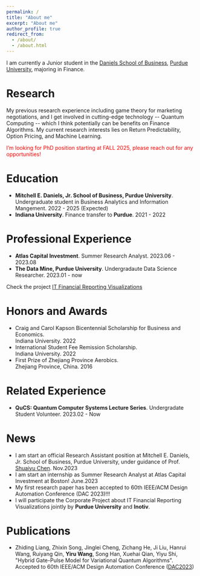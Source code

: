 ```yaml
---
permalink: /
title: "About me"
excerpt: "About me"
author_profile: true
redirect_from: 
  - /about/
  - /about.html
---
```

I am currently a Junior student in the [Daniels School of Business](https://business.purdue.edu/), [Purdue University](https://www.purdue.edu/?_ga=2.150530550.1905583263.1672936362-888941865.1649998921), majoring in Finance.

# Research
My previous research experience including game theory for marketing negotiations, and I get involved in cutting-edge technology -- Quantum Computing -- which I think potentially can be benefits on Finance Algorithms. My current research interests lies on Return Predictability, Option Pricing, and Machine Learning. 

<font color="red">I’m looking for PhD position starting at FALL 2025, please reach out for any opportunities!</font>

# Education

* **Mitchell E. Daniels, Jr. School of Business, Purdue University**. Undergraduate student in Business Analytics and Information Mangement. 2022 - 2025 (Expected)
* **Indiana University**. Finance transfer to **Purdue**. 2021 - 2022

# Professional Experience
* **Atlas Capital Investment**. Summer Research Analyst. 2023.06 - 2023.08
* **The Data Mine, Purdue University**. Undergradaute Data Science Researcher. 2023.01 - now

Check the project [IT Financial Reporting Visualizations](https://yiruwanghello.github.io/project/)
# Honors and Awards
* Craig and Carol Kapson Bicentennial Scholarship for Business and Economics. <br>Indiana University. 2022
* International Student Fee Remission Scholarship. <br>Indiana University. 2022
* First Prize of Zhejiang Province Aerobics. <br>Zhejiang Province, China. 2016

# Related Experience
* **QuCS: Quantum Computer Systems Lecture Series**. Undergradate Student Volunteer. 2023.02 - Now

# News

* I am start an official Research Assistant position at Mitchell E. Daniels, Jr. School of Business, Purdue University, under guidance of Prof. [Shuaiyu Chen](https://www.shuaiyuchen.com/).   Nov.2023
* I am start an internship as Summer Research Analyst at Atlas Capital Investment at Boston!    June.2023
* My first research paper has been accepted to 60th IEEE/ACM Design Automation Conference (DAC 2023)!!!
* I will participate the Corporate Project about IT Financial Reporting Visualizations jointly by **Purdue University** and **Inotiv**. 


# Publications
* Zhiding Liang, Zhixin Song, Jinglei Cheng, Zichang He, Ji Liu, Hanrui Wang, Ruiyang Qin, **Yiru Wang**, Song Han, Xuehai Qian, Yiyu Shi, "Hybrid Gate-Pulse Model for Variational Quantum Algorithms". Accepted to 60th IEEE/ACM Design Automation Conference ([DAC2023](https://arxiv.org/pdf/2212.00661.pdf))



<script type="text/javascript" id="clustrmaps" src="//clustrmaps.com/map_v2.js?d=8KGfUL_pkV9DNQfD3UyZcaQHl9ii8VeCMgJUzJtERlg&cl=ffffff&w=a"></script>
